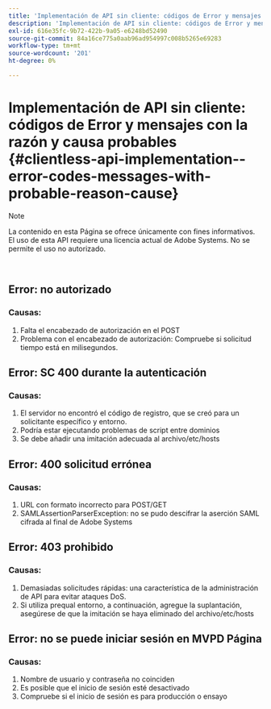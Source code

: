 ```yaml
---
title: 'Implementación de API sin cliente: códigos de Error y mensajes con la razón y causa probables'
description: 'Implementación de API sin cliente: códigos de Error y mensajes con la razón y causa probables'
exl-id: 616e35fc-9b72-422b-9a05-e6248bd52490
source-git-commit: 84a16ce775a0aab96ad954997c008b5265e69283
workflow-type: tm+mt
source-wordcount: '201'
ht-degree: 0%

---
```


# Implementación de API sin cliente: códigos de Error y mensajes con la razón y causa probables {#clientless-api-implementation--error-codes-messages-with-probable-reason-cause}

>[!NOTE]
>
>La contenido en esta Página se ofrece únicamente con fines informativos. El uso de esta API requiere una licencia actual de Adobe Systems. No se permite el uso no autorizado.

</br>


## Error: no autorizado

### Causas:

1. Falta el encabezado de autorización en el POST
1. Problema con el encabezado de autorización: Compruebe si solicitud tiempo está en milisegundos.

## Error: SC 400 durante la autenticación

### Causas:

1. El servidor no encontró el código de registro, que se creó para un solicitante específico y entorno.
1. Podría estar ejecutando problemas de script entre dominios
1. Se debe añadir una imitación adecuada al archivo/etc/hosts

## Error: 400 solicitud errónea

### Causas:

1. URL con formato incorrecto para POST/GET
1. SAMLAssertionParserException: no se pudo descifrar la aserción SAML cifrada al final de Adobe Systems

## Error: 403 prohibido

### Causas:

1. Demasiadas solicitudes rápidas: una característica de la administración de API para evitar ataques DoS.
2. Si utiliza prequal entorno, a continuación, agregue la suplantación, asegúrese de que la imitación se haya eliminado del archivo/etc/hosts

## Error: no se puede iniciar sesión en MVPD Página

### Causas:

1. Nombre de usuario y contraseña no coinciden
2. Es posible que el inicio de sesión esté desactivado
3. Compruebe si el inicio de sesión es para producción o ensayo


<!--

## Related Information

- [Clientless API Reference](/help/authentication/rest-api-reference.md)

-->
